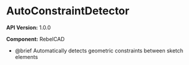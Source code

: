 # AutoConstraintDetector

**API Version:** 1.0.0

**Component:** RebelCAD

* @brief Automatically detects geometric constraints between sketch elements

